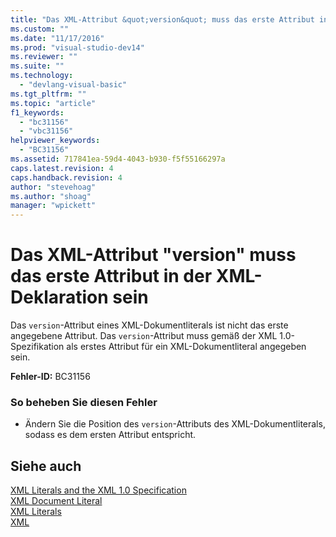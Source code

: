 ```yaml
---
title: "Das XML-Attribut &quot;version&quot; muss das erste Attribut in der XML-Deklaration sein | Microsoft Docs"
ms.custom: ""
ms.date: "11/17/2016"
ms.prod: "visual-studio-dev14"
ms.reviewer: ""
ms.suite: ""
ms.technology: 
  - "devlang-visual-basic"
ms.tgt_pltfrm: ""
ms.topic: "article"
f1_keywords: 
  - "bc31156"
  - "vbc31156"
helpviewer_keywords: 
  - "BC31156"
ms.assetid: 717841ea-59d4-4043-b930-f5f55166297a
caps.latest.revision: 4
caps.handback.revision: 4
author: "stevehoag"
ms.author: "shoag"
manager: "wpickett"
---
```

# Das XML-Attribut &quot;version&quot; muss das erste Attribut in der XML-Deklaration sein
Das `version`\-Attribut eines XML\-Dokumentliterals ist nicht das erste angegebene Attribut. Das `version`\-Attribut muss gemäß der XML 1.0\-Spezifikation als erstes Attribut für ein XML\-Dokumentliteral angegeben sein.  
  
 **Fehler\-ID:** BC31156  
  
### So beheben Sie diesen Fehler  
  
-   Ändern Sie die Position des `version`\-Attributs des XML\-Dokumentliterals, sodass es dem ersten Attribut entspricht.  
  
## Siehe auch  
 [XML Literals and the XML 1.0 Specification](../../visual-basic/programming-guide/language-features/xml/xml-literals-and-the-xml-1-0-specification.md)   
 [XML Document Literal](../../visual-basic/language-reference/xml-literals/xml-document-literal.md)   
 [XML Literals](../../visual-basic/language-reference/xml-literals/index.md)   
 [XML](../../visual-basic/programming-guide/language-features/xml/index.md)